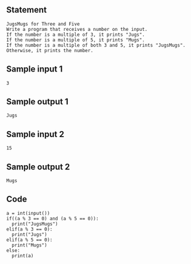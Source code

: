 ## Statement
```
JugsMugs for Three and Five
Write a program that receives a number on the input.
If the number is a multiple of 3, it prints "Jugs". 
If the number is a multiple of 5, it prints "Mugs".
If the number is a multiple of both 3 and 5, it prints "JugsMugs".
Otherwise, it prints the number.
```
## Sample input 1
```
3 
```
## Sample output 1
```
Jugs
```
## Sample input 2
```
15
```
## Sample output 2
```
Mugs
```
## Code
```
a = int(input())
if((a % 3 == 0) and (a % 5 == 0)):
  print("JugsMugs")
elif(a % 3 == 0):
  print("Jugs")
elif(a % 5 == 0):
  print("Mugs")
else:  
  print(a)
  ```
